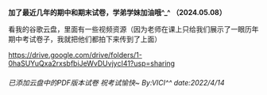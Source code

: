 **加了最近几年的期中和期末试卷，学弟学妹加油哦^_^ （2024.05.08）**


看我的谷歌云盘，里面有一些视频资源（因为老师在课上只给我们展示了一眼历年期中考试卷子，我就把他们都拍下来传到了上面）

https://drive.google.com/drive/folders/1-0haSUYuQxa2rxsbfbiJeWvDUvjycI41?usp=sharing

###### 已添加云盘中的PDF版本试卷 祝考试愉快~  By:VICI^^ date:2022/4/14 
